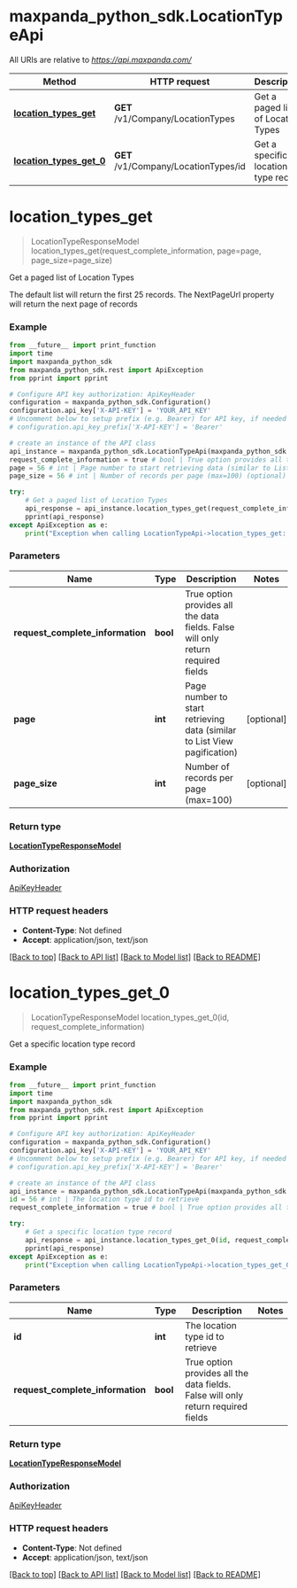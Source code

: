 # maxpanda_python_sdk.LocationTypeApi

All URIs are relative to *https://api.maxpanda.com/*

Method | HTTP request | Description
------------- | ------------- | -------------
[**location_types_get**](LocationTypeApi.md#location_types_get) | **GET** /v1/Company/LocationTypes | Get a paged list of Location Types
[**location_types_get_0**](LocationTypeApi.md#location_types_get_0) | **GET** /v1/Company/LocationTypes/id | Get a specific location type record

# **location_types_get**
> LocationTypeResponseModel location_types_get(request_complete_information, page=page, page_size=page_size)

Get a paged list of Location Types

The default list will return the first 25 records.  The NextPageUrl property will return the next page of records

### Example
```python
from __future__ import print_function
import time
import maxpanda_python_sdk
from maxpanda_python_sdk.rest import ApiException
from pprint import pprint

# Configure API key authorization: ApiKeyHeader
configuration = maxpanda_python_sdk.Configuration()
configuration.api_key['X-API-KEY'] = 'YOUR_API_KEY'
# Uncomment below to setup prefix (e.g. Bearer) for API key, if needed
# configuration.api_key_prefix['X-API-KEY'] = 'Bearer'

# create an instance of the API class
api_instance = maxpanda_python_sdk.LocationTypeApi(maxpanda_python_sdk.ApiClient(configuration))
request_complete_information = true # bool | True option provides all the data fields. False will only return required fields
page = 56 # int | Page number to start retrieving data (similar to List View pagification) (optional)
page_size = 56 # int | Number of records per page (max=100) (optional)

try:
    # Get a paged list of Location Types
    api_response = api_instance.location_types_get(request_complete_information, page=page, page_size=page_size)
    pprint(api_response)
except ApiException as e:
    print("Exception when calling LocationTypeApi->location_types_get: %s\n" % e)
```

### Parameters

Name | Type | Description  | Notes
------------- | ------------- | ------------- | -------------
 **request_complete_information** | **bool**| True option provides all the data fields. False will only return required fields | 
 **page** | **int**| Page number to start retrieving data (similar to List View pagification) | [optional] 
 **page_size** | **int**| Number of records per page (max&#x3D;100) | [optional] 

### Return type

[**LocationTypeResponseModel**](LocationTypeResponseModel.md)

### Authorization

[ApiKeyHeader](../README.md#ApiKeyHeader)

### HTTP request headers

 - **Content-Type**: Not defined
 - **Accept**: application/json, text/json

[[Back to top]](#) [[Back to API list]](../README.md#documentation-for-api-endpoints) [[Back to Model list]](../README.md#documentation-for-models) [[Back to README]](../README.md)

# **location_types_get_0**
> LocationTypeResponseModel location_types_get_0(id, request_complete_information)

Get a specific location type record

### Example
```python
from __future__ import print_function
import time
import maxpanda_python_sdk
from maxpanda_python_sdk.rest import ApiException
from pprint import pprint

# Configure API key authorization: ApiKeyHeader
configuration = maxpanda_python_sdk.Configuration()
configuration.api_key['X-API-KEY'] = 'YOUR_API_KEY'
# Uncomment below to setup prefix (e.g. Bearer) for API key, if needed
# configuration.api_key_prefix['X-API-KEY'] = 'Bearer'

# create an instance of the API class
api_instance = maxpanda_python_sdk.LocationTypeApi(maxpanda_python_sdk.ApiClient(configuration))
id = 56 # int | The location type id to retrieve
request_complete_information = true # bool | True option provides all the data fields. False will only return required fields

try:
    # Get a specific location type record
    api_response = api_instance.location_types_get_0(id, request_complete_information)
    pprint(api_response)
except ApiException as e:
    print("Exception when calling LocationTypeApi->location_types_get_0: %s\n" % e)
```

### Parameters

Name | Type | Description  | Notes
------------- | ------------- | ------------- | -------------
 **id** | **int**| The location type id to retrieve | 
 **request_complete_information** | **bool**| True option provides all the data fields. False will only return required fields | 

### Return type

[**LocationTypeResponseModel**](LocationTypeResponseModel.md)

### Authorization

[ApiKeyHeader](../README.md#ApiKeyHeader)

### HTTP request headers

 - **Content-Type**: Not defined
 - **Accept**: application/json, text/json

[[Back to top]](#) [[Back to API list]](../README.md#documentation-for-api-endpoints) [[Back to Model list]](../README.md#documentation-for-models) [[Back to README]](../README.md)

